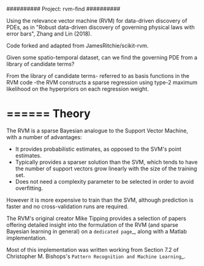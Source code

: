 ##########
Project: rvm-find
##########

Using the relevance vector machine (RVM) for data-driven discovery of PDEs, as in "Robust data-driven discovery of governing physical laws with error bars", Zhang and Lin (2018).

Code forked and adapted from JamesRitchie/scikit-rvm.

Given some spatio-temporal dataset, can we find the governing PDE from a library of candidate terms?

From the library of candidate terms- referred to as basis functions in the RVM code -the RVM constructs a sparse regression using type-2 maximum likelihood on the hyperpriors on each regression weight.

======
Theory
======

The RVM is a sparse Bayesian analogue to the Support Vector Machine, with a
number of advantages:

* It provides probabilistic estimates, as opposed to the SVM's point estimates.
* Typically provides a sparser solution than the SVM, which tends to have the
  number of support vectors grow linearly with the size of the training set.
* Does not need a complexity parameter to be selected in order to avoid
  overfitting.

However it is more expensive to train than the SVM, although prediction is
faster and no cross-validation runs are required.

The RVM's original creator Mike Tipping provides a selection of papers offering
detailed insight into the formulation of the RVM (and sparse Bayesian learning
in general) on a `dedicated page`_, along with a Matlab implementation.

Most of this implementation was written working from Section 7.2 of Christopher
M. Bishops's `Pattern Recognition and Machine Learning`_.




